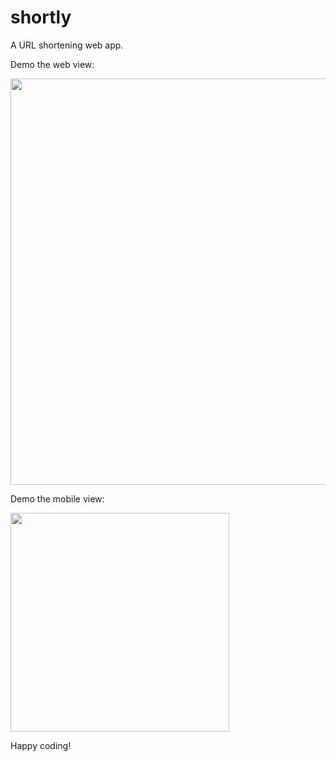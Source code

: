 # shortly

A URL shortening web app.

Demo the web view:

<img src = "assets/demo/web_view_demo.gif" width="650" >

Demo the mobile view:

<img src = "assets/demo/mobile_view_demo.gif" width="350" >

Happy coding!
